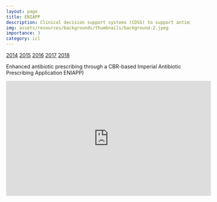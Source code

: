 ```yaml
---
layout: page
title: ENIAPP
description: Clinical decision support systems (CDSS) to support antimicrobial therapy prescriptions.
img: assets/resources/backgrounds/thumbnails/background-2.jpeg
importance: 3
category: icl
---
```


<a href="https://www.imperial.ac.uk/media/imperial-college/research-centres-and-groups/centre-for-bio-inspired-technology/CBIT_Annual_Report_2014.pdf">2014</a>
<a href="https://www.imperial.ac.uk/media/imperial-college/research-centres-and-groups/centre-for-bio-inspired-technology/CBIT_Annual_Report_2015.pdf">2015</a>
<a href="https://www.imperial.ac.uk/media/imperial-college/research-centres-and-groups/centre-for-bio-inspired-technology/CBIT_Annual_Report_2016.pdf">2016</a>
<a href="https://www.imperial.ac.uk/media/imperial-college/research-centres-and-groups/centre-for-bio-inspired-technology/CBIT_Annual_Report_2017.pdf">2017</a>
<a href="https://www.imperial.ac.uk/media/imperial-college/research-centres-and-groups/centre-for-bio-inspired-technology/CBIT_Annual_Report_2018.pdf">2018</a>

Enhanced antibiotic prescribing through a CBR-based Imperial Antibiotic Prescribing Application
ENIAPP)


<iframe class="rounded" 
    width="560" height="315" 
    src="https://www.youtube.com/embed/b5e8VxtHFpA" 
    title="YouTube video player" frameborder="0" 
    allow="accelerometer; autoplay; clipboard-write; encrypted-media; gyroscope; picture-in-picture" 
    allowfullscreen>
</iframe>